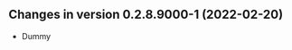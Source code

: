 




<!-- NEWS.md was auto-generated by NEWS.Rmd. Please DO NOT edit by hand!-->

## Changes in version 0.2.8.9000-1 (2022-02-20)

-   Dummy

